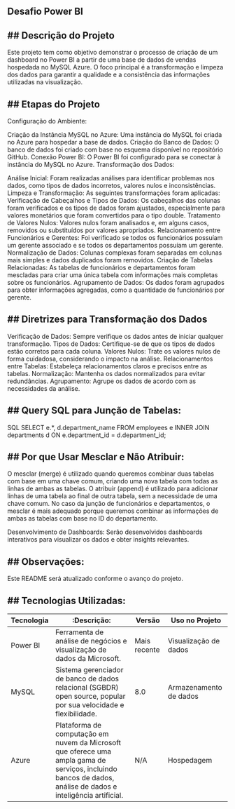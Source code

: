 
## Desafio Power BI
## ## Descrição do Projeto
Este projeto tem como objetivo demonstrar o processo de criação de um dashboard no Power BI a partir de uma base de dados de vendas hospedada no MySQL Azure. O foco principal é a transformação e limpeza dos dados para garantir a qualidade e a consistência das informações utilizadas na visualização.
## ## Etapas do Projeto
Configuração do Ambiente:

Criação da Instância MySQL no Azure: Uma instância do MySQL foi criada no Azure para hospedar a base de dados.
Criação do Banco de Dados: O banco de dados foi criado com base no esquema disponível no repositório GitHub.
Conexão Power BI: O Power BI foi configurado para se conectar à instância do MySQL no Azure.
Transformação dos Dados:

Análise Inicial: Foram realizadas análises para identificar problemas nos dados, como tipos de dados incorretos, valores nulos e inconsistências.
Limpeza e Transformação: As seguintes transformações foram aplicadas:
Verificação de Cabeçalhos e Tipos de Dados: Os cabeçalhos das colunas foram verificados e os tipos de dados foram ajustados, especialmente para valores monetários que foram convertidos para o tipo double.
Tratamento de Valores Nulos: Valores nulos foram analisados e, em alguns casos, removidos ou substituídos por valores apropriados.
Relacionamento entre Funcionários e Gerentes: Foi verificado se todos os funcionários possuíam um gerente associado e se todos os departamentos possuíam um gerente.
Normalização de Dados: Colunas complexas foram separadas em colunas mais simples e dados duplicados foram removidos.
Criação de Tabelas Relacionadas: As tabelas de funcionários e departamentos foram mescladas para criar uma única tabela com informações mais completas sobre os funcionários.
Agrupamento de Dados: Os dados foram agrupados para obter informações agregadas, como a quantidade de funcionários por gerente.
## ## Diretrizes para Transformação dos Dados
Verificação de Dados: Sempre verifique os dados antes de iniciar qualquer transformação.
Tipos de Dados: Certifique-se de que os tipos de dados estão corretos para cada coluna.
Valores Nulos: Trate os valores nulos de forma cuidadosa, considerando o impacto na análise.
Relacionamentos entre Tabelas: Estabeleça relacionamentos claros e precisos entre as tabelas.
Normalização: Mantenha os dados normalizados para evitar redundâncias.
Agrupamento: Agrupe os dados de acordo com as necessidades da análise.
## ## Query SQL para Junção de Tabelas:
SQL
SELECT 
    e.*,
    d.department_name
FROM 
    employees e
INNER JOIN 
    departments d ON e.department_id = d.department_id;
## ## Por que Usar Mesclar e Não Atribuir:
O mesclar (merge) é utilizado quando queremos combinar duas tabelas com base em uma chave comum, criando uma nova tabela com todas as linhas de ambas as tabelas. O atribuir (append) é utilizado para adicionar linhas de uma tabela ao final de outra tabela, sem a necessidade de uma chave comum. No caso da junção de funcionários e departamentos, o mesclar é mais adequado porque queremos combinar as informações de ambas as tabelas com base no ID do departamento.

Desenvolvimento de Dashboards: Serão desenvolvidos dashboards interativos para visualizar os dados e obter insights relevantes.
## ## Observações:
Este README será atualizado conforme o avanço do projeto.
## ## Tecnologias Utilizadas:
| Tecnologia | :Descrição: | Versão | Uso no Projeto |
|---|---|---|---|
| Power BI | Ferramenta de análise de negócios e visualização de dados da Microsoft. | Mais recente | Visualização de dados |
| MySQL    | Sistema gerenciador de banco de dados relacional (SGBDR) open source, popular por sua velocidade e flexibilidade. | 8.0 | Armazenamento de dados |
| Azure    | Plataforma de computação em nuvem da Microsoft que oferece uma ampla gama de serviços, incluindo bancos de dados, análise de dados e inteligência artificial. | N/A | Hospedagem |

